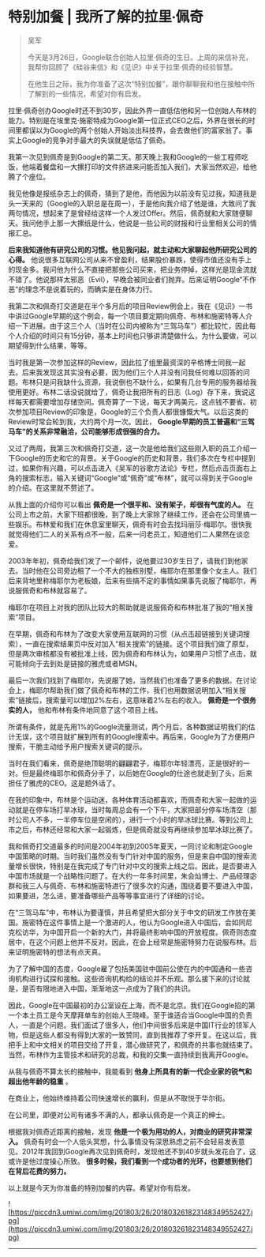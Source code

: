 # 特别加餐 | 我所了解的拉里∙佩奇

> 吴军
> 
> 今天是3月26日，Google联合创始人拉里·佩奇的生日。上周的来信补充，我帮你回顾了《硅谷来信》和《见识》中关于拉里·佩奇的经验智慧。
> 
> 在他生日之际，我为你准备了这次“特别加餐”，跟你聊聊我和他在接触中所了解到的一些情况，希望对你有启发。

拉里·佩奇创办Google时还不到30岁，因此外界一直低估他和另一位创始人布林的能力。特别是在埃里克·施密特成为Google第一位正式CEO之后，外界在很长的时间里都误以为Google的两个创始人开始淡出科技界，会去做他们的富家翁了。事实上Google的竞争对手最大的失误就是低估了佩奇。

我第一次见到佩奇是到Google的第二天。那天晚上我和Google的一些工程师吃饭，他端着餐盘和一大摞打印的文件挤进来问能否加入我们，大家当然欢迎，给他腾了个座位。

我见他像是报纸杂志上的佩奇，猜到了是他，而他因为以前没有见过我，知道我是头一天来的（Google的入职总是在周一），于是他向我介绍了他是谁，大致问了我两句情况，想起来了是曾经给这样一个人发过Offer。然后，佩奇就和大家随便聊天。我问他手上那一大摞纸是什么，他说是一些公司的财报和行业里相关公司的情报汇总。

 **后来我知道他有研究公司的习惯。他见我问起，就主动和大家聊起他所研究公司的心得。** 他说很多互联网公司从来不曾盈利，结果股价暴跌，使得市值还没有手上的现金多。我问他为什么不直接把那些公司买来，把业务停掉，这样光是现金流就不错了。他说那样太邪恶（Evil），早晚会被同业者们抛弃。后来证明Google“不作恶”的理念不是说着玩的，而确实是在身体力行。

我第二次和佩奇打交道是在半个多月后的项目Review例会上，我在《见识》一书中讲过Google早期的这个例会，每一个项目要定期向佩奇、布林和施密特等人介绍一下进展。由于这三个人（当时在公司内被称为“三驾马车”）都比较忙，因此每个人介绍的时间只有15分钟，基本上时间也只够讲清楚做什么，为什么要做，可以期望得到什么结果，等等。

当时我是第一次参加这样的Review，因此拉了组里最资深的辛格博士同我一起去。后来我发现这其实没有必要，因为他们三个人并没有问我任何难以回答的问题。布林只是问我缺什么资源，我说倒也不缺什么，如果有几台专用的服务器给我使用更好。布林二话没说就给了，佩奇让我把所有的日志（Log）存下来，我说这样每天都需要增加存储空间。佩奇算了一下说，每天才两美元，这点钱不要省。初次参加项目Review的印象是，Google的三个负责人都很慷慨大气。以后这类的Review时常会轮到我，大约两个月一次。因此， **Google早期的员工普遍和“三驾马车”的关系非常融洽，公司能够形成很强的合力。**

又过了两周，我第三次和佩奇打交道，这一次是他给我们这些刚入职的员工介绍一下Google的历史和它的背景。关于Google的历史和背景，我们多次在专栏中提到过，如果你有兴趣，可以点击进入《吴军的谷歌方法论》专栏，然后点击页面右上角的搜索标志，输入关键词“Google”或“佩奇”或“布林”，就可以得到关于Google的介绍。在这里就不赘述了。

从我上面的介绍你可以看出 **佩奇是一个很平和、没有架子，却很有气度的人。** 在公司上市之前，大家下班都很晚，到了晚上大家除了继续工作，还会在公司里搞一些娱乐。布林爱和我们在休息室里聊天，佩奇有时会去找玛丽莎·梅耶尔。很快我就觉得他们二人的关系有点不一般，后来一问老员工，知道他们二人果然在谈恋爱。

2003年年初，佩奇给我们发了一个邮件，说他要过30岁生日了，请我们到他家去。当时他在公司旁边租了一个不大的独栋别墅，梅耶尔在那里像个女主人。我们后来背地里称梅耶尔为老板娘，后来有些搞不定的事情如果事先说服了梅耶尔，再说服佩奇和布林就容易了。

梅耶尔在项目上对我的团队比较大的帮助就是说服佩奇和布林批准了我的“相关搜索”项目。

在早期，佩奇和布林为了改变大家使用互联网的习惯（从点击超链接到关键词搜索），一直在搜索结果页中反对加入“相关搜索”的链接。这个项目我们做了原型，但是两次审核都没有被批准上线，因为佩奇和布林认为，如果用户习惯了点击，就可能倾向于去到处是链接的雅虎或者MSN。

最后一次我们找到了梅耶尔，先说服了她，当然我们也准备了更多的数据。在讨论会上，梅耶尔帮助我们做了佩奇和布林的工作，我们也用数据说明加入“相关搜索”链接后，搜索量可以增加2%左右，这意味着2%左右的收入。 **佩奇是一个很务实的人，** 他和布林有条件地同意了这个项目上线。

所谓有条件，就是先用1%的Google流量测试，两个月后，各种数据证明我们的估计无误，这个项目就扩展到所有的Google搜索中。再后来，Google为了方便用户搜索，干脆主动给予用户搜索关键词的提示。

当时在我们看来，佩奇是绝顶聪明的翩翩君子，梅耶尔年轻漂亮，正是很好的一对。但是最终梅耶尔和佩奇分手了，以后她在Google的仕途也就走到了头，后来担任了雅虎的CEO。这是题外话了。

在我的印象中，布林是个运动迷，各种体育活动都喜欢，而佩奇和大家一起做的运动就是在停车场打旱冰球，当时每周总会有一个下午，大家把部分停车场清空（那时公司人不多，一半停车位是空闲的），进行一个小时的旱冰球比赛。等到公司上市之后，布林还经常和大家一起锻炼，但是佩奇就没有再继续参加旱冰球比赛了。

我和佩奇打交道最多的时间是2004年初到2005年夏天，一同讨论和制定Google中国策略的时期。当时我们虽然没有专门针对中国的服务，但是来自中国的搜索流量增长很快，特别是在我完成了专门针对中文的搜索上线之后。因此，是否要进入中国市场就是一个战略性问题了。在大约一年多时间里，朱会灿博士、产品经理宓群和我三人与佩奇、布林和施密特进行了很多次的沟通，围绕着要不要进入中国，如果要进，怎么进，要准备哪些产品等等事宜进行了详细的讨论。

在“三驾马车”中，布林认为要谨慎，并且希望把大部分关于中文的研发工作放在美国。施密特在这件事情上是一个激进的人，他认为Google进入中国后，会如同尼克松访华，为中国开启一个新的大门，并将最终影响中国的开放程度。佩奇则态度居中，在这个问题上他并不反对。因此，在会上经常是施密特努力在说服布林。后来证明施密特的想法有点天真。

为了了解中国的态度，Google雇了包括美国驻中国前公使在内的中国通和一些咨询机构进行试探和接触。这些咨询机构给的结论并不乐观。那么接下来的讨论就是，是否有限地进入中国，渐渐地这一点成为了我们的共识。

因此，Google在中国最初的办公室设在上海，而不是北京。我们在Google招的第一个本土员工是今天摩拜单车的创始人王晓峰。至于谁适合当Google中国的负责人，一直是个问题。我们面试了很多人，他们中间很多后来是中国IT行业的领军人物，但是这些人都没有得到大家的一致赞同，直到我推荐了李开复。在这以后，我把手上和中文相关的项目交给了开复，潜心做研究了，和佩奇的共事也就结束了。当然，布林作为主管技术和研究的总裁，和我的交集一直持续到我离开Google。

从我与佩奇不算太长的接触中，我能看到 **他身上所具有的新一代企业家的锐气和超出他年龄的稳重** 。

在商业上，他始终维持着公司快速增长的赢利，但是从不取悦于华尔街。

在公司里，即便对公司有诸多不满的人，都承认佩奇是一个真正的绅士。

根据我对佩奇近距离的接触，发现 **他是一个极为用功的人，对商业的研究非常深入。** 佩奇有时会一个人低头冥想，什么事情没有深思熟虑之前不会轻易发表意见。2012年我回到Google再次见到佩奇时，发现他还不到40岁就头发花白了，这或许是他过度操心所致。 **很多时候，我们看到一个成功者的光环，也要想到他们在背后花费的努力。**

以上就是今天为你准备的特别加餐的内容。希望对你有启发。

![https://piccdn3.umiwi.com/img/201803/26/201803261823148349552427.jpg](https://piccdn3.umiwi.com/img/201803/26/201803261823148349552427.jpg)

---

